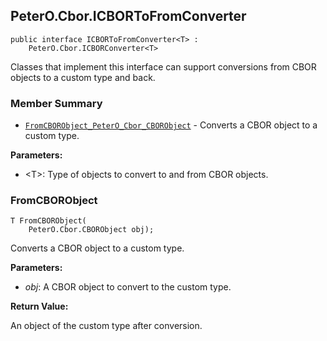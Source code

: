 ## PeterO.Cbor.ICBORToFromConverter<T>

    public interface ICBORToFromConverter<T> :
        PeterO.Cbor.ICBORConverter<T>

Classes that implement this interface can support conversions from CBOR objects to a custom type and back.

### Member Summary
* <code>[FromCBORObject_PeterO_Cbor_CBORObject](#FromCBORObject_PeterO_Cbor_CBORObject)</code> - Converts a CBOR object to a custom type.

<b>Parameters:</b>

 * &lt;T&gt;: Type of objects to convert to and from CBOR objects.

<a id="FromCBORObject_PeterO_Cbor_CBORObject"></a>
### FromCBORObject

    T FromCBORObject(
        PeterO.Cbor.CBORObject obj);

Converts a CBOR object to a custom type.

<b>Parameters:</b>

 * <i>obj</i>: A CBOR object to convert to the custom type.

<b>Return Value:</b>

An object of the custom type after conversion.
